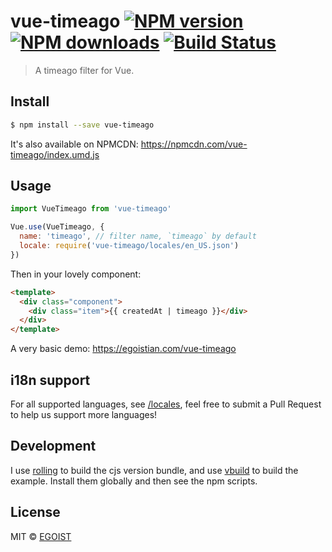 # vue-timeago [![NPM version](https://img.shields.io/npm/v/vue-timeago.svg)](https://npmjs.com/package/vue-timeago) [![NPM downloads](https://img.shields.io/npm/dm/vue-timeago.svg)](https://npmjs.com/package/vue-timeago) [![Build Status](https://img.shields.io/circleci/project/egoist/vue-timeago/master.svg)](https://circleci.com/gh/egoist/vue-timeago)

> A timeago filter for Vue.

## Install

```bash
$ npm install --save vue-timeago
```

It's also available on NPMCDN: https://npmcdn.com/vue-timeago/index.umd.js

## Usage

```js
import VueTimeago from 'vue-timeago'

Vue.use(VueTimeago, {
  name: 'timeago', // filter name, `timeago` by default
  locale: require('vue-timeago/locales/en_US.json')
})
```

Then in your lovely component:

```html
<template>
  <div class="component">
    <div class="item">{{ createdAt | timeago }}</div>
  </div>
</template>
```

A very basic demo: https://egoistian.com/vue-timeago

## i18n support

For all supported languages, see [/locales](https://github.com/egoist/vue-timeago/blob/master/locales), feel free to submit a Pull Request to help us support more languages!

## Development

I use [rolling](https://github.com/egoist/rolling) to build the cjs version bundle, and use [vbuild](https://github.com/egoist/vbuild) to build the example. Install them globally and then see the npm scripts.

## License

MIT © [EGOIST](https://github.com/egoist)
